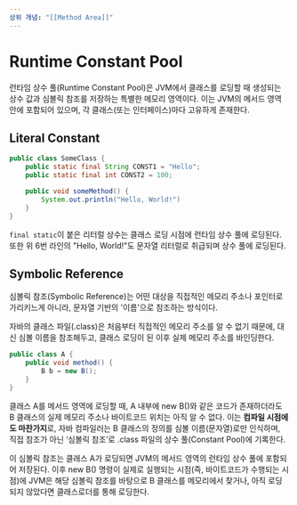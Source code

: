 ```yaml
---
상위 개념: "[[Method Area]]"
---
```

# Runtime Constant Pool
런타임 상수 풀(Runtime Constant Pool)은 JVM에서 클래스를 로딩할 때 생성되는 상수 값과 심볼릭 참조를 저장하는 특별한 메모리 영역이다. 이는 JVM의 메서드 영역 안에 포함되어 있으며, 각 클래스(또는 인터페이스)마다 고유하게 존재한다.

## Literal Constant
```java
public class SomeClass {
	public static final String CONST1 = "Hello";
	public static final int CONST2 = 100;

	public void someMethod() {
		System.out.println("Hello, World!")
	}
}
```
`final static`이 붙은 리터럴 상수는 클래스 로딩 시점에 런타임 상수 풀에 로딩된다. 또한 위 6번 라인의 "Hello, World!"도 문자열 리터럴로 취급되며 상수 풀에 로딩된다. 

## Symbolic Reference
심볼릭 참조(Symbolic Reference)는 어떤 대상을 직접적인 메모리 주소나 포인터로 가리키느게 아니라, 문자열 기반의 '이름'으로 참조하는 방식이다.

자바의 클래스 파일(.class)은 처음부터 직접적인 메모리 주소를 알 수 없기 때문에, 대신 심볼 이름을 참조해두고, 클래스 로딩이 된 이후 실제 메모리 주소를 바인딩한다.

```java
public class A {
	public void method() {
		B b = new B();
	}
}
```

클래스 A를 메서드 영역에 로딩할 때, A 내부에 new B()와 같은 코드가 존재하더라도 B 클래스의 실제 메모리 주소나 바이트코드 위치는 아직 알 수 없다. 이는 **컴파일 시점에도 마찬가지**로, 자바 컴파일러는 B 클래스의 정의를 심볼 이름(문자열)로만 인식하며, 직접 참조가 아닌 ‘심볼릭 참조’로 .class 파일의 상수 풀(Constant Pool)에 기록한다.

이 심볼릭 참조는 클래스 A가 로딩되면 JVM의 메서드 영역의 런타임 상수 풀에 포함되어 저장된다. 이후 new B() 명령이 실제로 실행되는 시점(즉, 바이트코드가 수행되는 시점)에 JVM은 해당 심볼릭 참조를 바탕으로 B 클래스를 메모리에서 찾거나, 아직 로딩되지 않았다면 클래스로더를 통해 로딩한다.